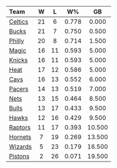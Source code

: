 | Team                            |  W  |  L  |  W%   |   GB   |
|:--------------------------------|:---:|:---:|:-----:|:------:|
| [Celtics](/r/bostonceltics)     | 21  |  6  | 0.778 | 0.000  |
| [Bucks](/r/MkeBucks)            | 21  |  7  | 0.750 | 0.500  |
| [Philly](/r/sixers)             | 20  |  8  | 0.714 | 1.500  |
| [Magic](/r/OrlandoMagic)        | 16  | 11  | 0.593 | 5.000  |
| [Knicks](/r/NYKnicks)           | 16  | 11  | 0.593 | 5.000  |
| [Heat](/r/heat)                 | 17  | 12  | 0.586 | 5.000  |
| [Cavs](/r/clevelandcavs)        | 16  | 13  | 0.552 | 6.000  |
| [Pacers](/r/pacers)             | 14  | 13  | 0.519 | 7.000  |
| [Nets](/r/GoNets)               | 13  | 15  | 0.464 | 8.500  |
| [Bulls](/r/chicagobulls)        | 13  | 17  | 0.433 | 9.500  |
| [Hawks](/r/AtlantaHawks)        | 12  | 16  | 0.429 | 9.500  |
| [Raptors](/r/torontoraptors)    | 11  | 17  | 0.393 | 10.500 |
| [Hornets](/r/CharlotteHornets)  |  7  | 19  | 0.269 | 13.500 |
| [Wizards](/r/washingtonwizards) |  5  | 23  | 0.179 | 16.500 |
| [Pistons](/r/DetroitPistons)    |  2  | 26  | 0.071 | 19.500 |